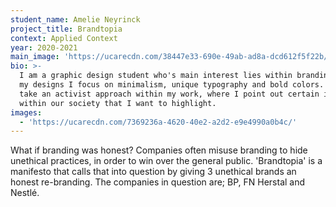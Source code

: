 ```yaml
---
student_name: Amelie Neyrinck
project_title: Brandtopia
context: Applied Context
year: 2020-2021
main_image: 'https://ucarecdn.com/38447e33-690e-49ab-ad8a-dcd612f5f22b/'
bio: >-
  I am a graphic design student who's main interest lies within branding. With
  my designs I focus on minimalism, unique typography and bold colors. I often
  take an activist approach within my work, where I point out certain issues
  within our society that I want to highlight. 
images:
  - 'https://ucarecdn.com/7369236a-4620-40e2-a2d2-e9e4990a0b4c/'
---
```

What if branding was honest? Companies often misuse branding to hide unethical practices, in order to win over the general public. 'Brandtopia' is a manifesto that calls that into question by giving 3 unethical brands an honest re-branding. The companies in question are; BP, FN Herstal and Nestlé.